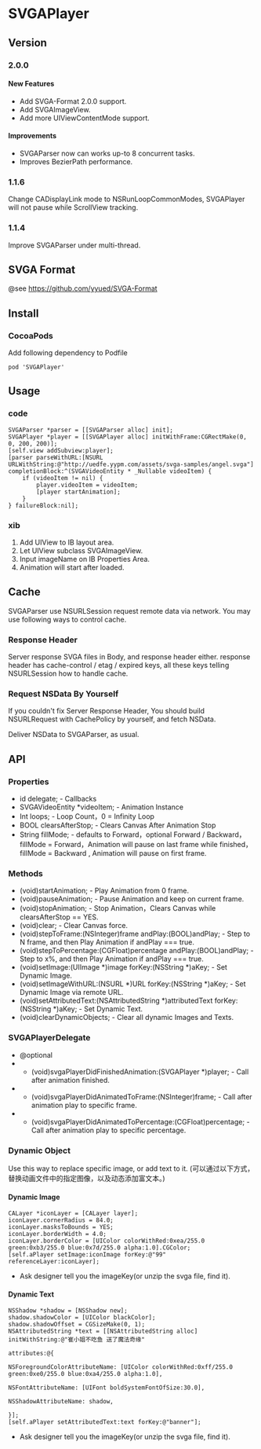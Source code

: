 # SVGAPlayer

## Version

### 2.0.0

#### New Features

* Add SVGA-Format 2.0.0 support.
* Add SVGAImageView.
* Add more UIViewContentMode support.

#### Improvements

* SVGAParser now can works up-to 8 concurrent tasks.
* Improves BezierPath performance.

### 1.1.6

Change CADisplayLink mode to NSRunLoopCommonModes, SVGAPlayer will not pause while ScrollView tracking.

### 1.1.4

Improve SVGAParser under multi-thread.

## SVGA Format

@see https://github.com/yyued/SVGA-Format

## Install

### CocoaPods

Add following dependency to Podfile
```
pod 'SVGAPlayer'
```

## Usage

### code

```
SVGAParser *parser = [[SVGAParser alloc] init];
SVGAPlayer *player = [[SVGAPlayer alloc] initWithFrame:CGRectMake(0, 0, 200, 200)];
[self.view addSubview:player];
[parser parseWithURL:[NSURL URLWithString:@"http://uedfe.yypm.com/assets/svga-samples/angel.svga"] completionBlock:^(SVGAVideoEntity * _Nullable videoItem) {
    if (videoItem != nil) {
        player.videoItem = videoItem;
        [player startAnimation];
    }
} failureBlock:nil];

```

### xib

1. Add UIView to IB layout area.
2. Let UIView subclass SVGAImageView.
3. Input imageName on IB Properties Area.
4. Animation will start after loaded.

## Cache

SVGAParser use NSURLSession request remote data via network. You may use following ways to control cache.

### Response Header

Server response SVGA files in Body, and response header either. response header has cache-control / etag / expired keys, all these keys telling NSURLSession how to handle cache.

### Request NSData By Yourself

If you couldn't fix Server Response Header, You should build NSURLRequest with CachePolicy by yourself, and fetch NSData.

Deliver NSData to SVGAParser, as usual.

## API

### Properties
* id<SVGAPlayerDelegate> delegate; - Callbacks
* SVGAVideoEntity *videoItem; - Animation Instance
* Int loops; - Loop Count，0 = Infinity Loop
* BOOL clearsAfterStop; - Clears Canvas After Animation Stop
* String fillMode; - defaults to Forward，optional Forward / Backward，fillMode = Forward，Animation will pause on last frame while finished，fillMode = Backward , Animation will pause on first frame.

### Methods

* (void)startAnimation; - Play Animation from 0 frame.
* (void)pauseAnimation; - Pause Animation and keep on current frame.
* (void)stopAnimation; - Stop Animation，Clears Canvas while clearsAfterStop == YES.
* (void)clear; - Clear Canvas force.
* (void)stepToFrame:(NSInteger)frame andPlay:(BOOL)andPlay; - Step to N frame, and then Play Animation if andPlay === true.
* (void)stepToPercentage:(CGFloat)percentage andPlay:(BOOL)andPlay; - Step to x%, and then Play Animation if andPlay === true.
* (void)setImage:(UIImage *)image forKey:(NSString *)aKey; - Set Dynamic Image.
* (void)setImageWithURL:(NSURL *)URL forKey:(NSString *)aKey; - Set Dynamic Image via remote URL.
* (void)setAttributedText:(NSAttributedString *)attributedText forKey:(NSString *)aKey; - Set Dynamic Text.
* (void)clearDynamicObjects; - Clear all dynamic Images and Texts.

### SVGAPlayerDelegate

* @optional
* - (void)svgaPlayerDidFinishedAnimation:(SVGAPlayer *)player; - Call after animation finished.
* - (void)svgaPlayerDidAnimatedToFrame:(NSInteger)frame; - Call after animation play to specific frame.
* - (void)svgaPlayerDidAnimatedToPercentage:(CGFloat)percentage; - Call after animation play to specific percentage.

### Dynamic Object

Use this way to replace specific image, or add text to it. (可以通过以下方式，替换动画文件中的指定图像，以及动态添加富文本。)

#### Dynamic Image

```
CALayer *iconLayer = [CALayer layer];
iconLayer.cornerRadius = 84.0;
iconLayer.masksToBounds = YES;
iconLayer.borderWidth = 4.0;
iconLayer.borderColor = [UIColor colorWithRed:0xea/255.0 green:0xb3/255.0 blue:0x7d/255.0 alpha:1.0].CGColor;
[self.aPlayer setImage:iconImage forKey:@"99" referenceLayer:iconLayer];
```

* Ask designer tell you the imageKey(or unzip the svga file, find it).

#### Dynamic Text

```
NSShadow *shadow = [NSShadow new];
shadow.shadowColor = [UIColor blackColor];
shadow.shadowOffset = CGSizeMake(0, 1);
NSAttributedString *text = [[NSAttributedString alloc] initWithString:@"崔小姐不吃鱼 送了魔法奇缘"
                                                            attributes:@{
                                                                        NSForegroundColorAttributeName: [UIColor colorWithRed:0xff/255.0 green:0xe0/255.0 blue:0xa4/255.0 alpha:1.0],
                                                                        NSFontAttributeName: [UIFont boldSystemFontOfSize:30.0],
                                                                        NSShadowAttributeName: shadow,
                                                                        }];
[self.aPlayer setAttributedText:text forKey:@"banner"];
```

* Ask designer tell you the imageKey(or unzip the svga file, find it).
